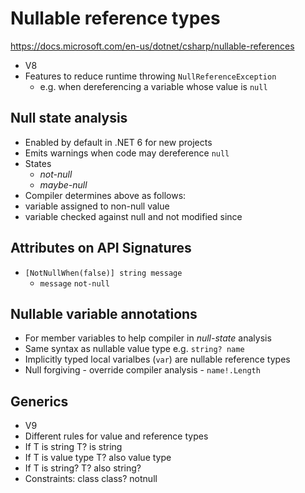 # Nullable reference types
https://docs.microsoft.com/en-us/dotnet/csharp/nullable-references
- V8
- Features to reduce runtime throwing ```NullReferenceException```
  - e.g. when dereferencing a variable whose value is ```null```

## Null state analysis
- Enabled by default in .NET 6 for new projects
- Emits warnings when code may dereference ```null```
- States
  - *not-null*
  - *maybe-null*
 - Compiler determines above as follows:
  - variable assigned to non-null value
  - variable checked against null and not modified since

## Attributes on API Signatures
- ```[NotNullWhen(false)] string message```
  - ```message``` ```not-null``` 

## Nullable variable annotations
- For member variables to help compiler in *null-state* analysis
- Same syntax as nullable value type e.g. ``` string? name ```
- Implicitly typed local varialbes (```var```) are nullable reference types
- Null forgiving - override compiler analysis - ```name!.Length ```

## Generics
- V9
- Different rules for value and reference types
- If T is string T? is string
- If T is value type T? also value type
- If T is string? T? also string?
- Constraints: class class? notnull
